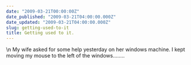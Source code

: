 ```yaml
---
date: "2009-03-21T00:00:00Z"
date_published: "2009-03-21T04:00:00.000Z"
date_updated: "2009-03-21T04:00:00.000Z"
slug: getting-used-to-it
title: Getting used to it.
---
```


\n    My wife asked for some help yesterday on her windows machine.  I kept moving my mouse to the left of the windows........
